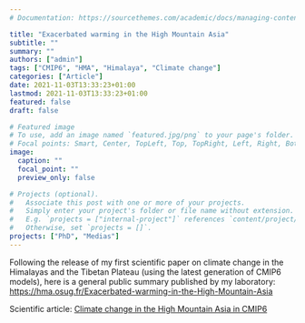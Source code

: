 ```yaml
---
# Documentation: https://sourcethemes.com/academic/docs/managing-content/

title: "Exacerbated warming in the High Mountain Asia"
subtitle: ""
summary: ""
authors: ["admin"]
tags: ["CMIP6", "HMA", "Himalaya", "Climate change"]
categories: ["Article"]
date: 2021-11-03T13:33:23+01:00
lastmod: 2021-11-03T13:33:23+01:00
featured: false
draft: false

# Featured image
# To use, add an image named `featured.jpg/png` to your page's folder.
# Focal points: Smart, Center, TopLeft, Top, TopRight, Left, Right, BottomLeft, Bottom, BottomRight.
image:
  caption: ""
  focal_point: ""
  preview_only: false

# Projects (optional).
#   Associate this post with one or more of your projects.
#   Simply enter your project's folder or file name without extension.
#   E.g. `projects = ["internal-project"]` references `content/project/deep-learning/index.md`.
#   Otherwise, set `projects = []`.
projects: ["PhD", "Medias"]
---
```


Following the release of my first scientific paper on climate change in the Himalayas and the Tibetan Plateau (using the latest generation of CMIP6 models), here is a general public summary published by my laboratory: https://hma.osug.fr/Exacerbated-warming-in-the-High-Mountain-Asia

Scientific article: [Climate change in the High Mountain Asia in CMIP6](/publication/phd/climate-change-in-the-high-mountain-asia-in-cmip6/)
